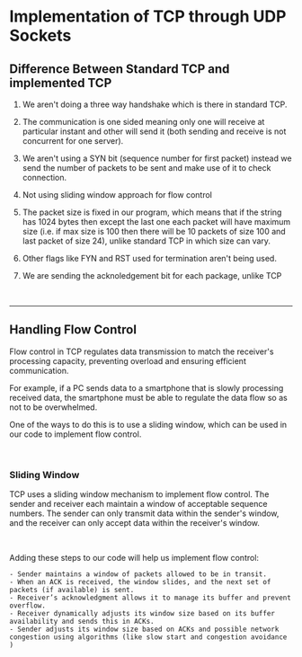 # Implementation of TCP through UDP Sockets

## Difference Between Standard TCP and implemented TCP


1. We aren't doing a three way handshake which is there in standard TCP. 

2. The communication is one sided meaning only one will receive at particular instant and other will send it (both sending and receive is not concurrent for one server).

2. We aren't using a SYN bit (sequence number for first packet) instead we send the number of packets to be sent and make use of it to check connection.

3. Not using sliding window approach for flow control

4. The packet size is fixed in our program, which means that if the string has 1024 bytes then except the last one each packet will have maximum size (i.e. if max size is 100 then there will be 10 packets of size 100 and last packet of size 24), unlike standard TCP in which size can vary.

5. Other flags like FYN and RST used for termination aren't being used.

6. We are sending the acknoledgement bit for each package, unlike TCP

<br>

---

## Handling  Flow Control

Flow control in TCP regulates data transmission to match the receiver's processing capacity, preventing overload and ensuring efficient communication.

For example, if a PC sends data to a smartphone that is slowly processing received data, the smartphone must be able to regulate the data flow so as not to be overwhelmed.

One of the ways to do this is to use a sliding window, which can be used in our code to implement flow control.

<br>

### Sliding Window
TCP uses a sliding window mechanism to implement flow control. The sender and receiver each maintain a window of acceptable sequence numbers. The sender can only transmit data within the sender's window, and the receiver can only accept data within the receiver's window.

<br>

Adding these steps to our code will help us implement flow control:
    
    - Sender maintains a window of packets allowed to be in transit.
    - When an ACK is received, the window slides, and the next set of packets (if available) is sent.
    - Receiver’s acknowledgment allows it to manage its buffer and prevent overflow.
    - Receiver dynamically adjusts its window size based on its buffer availability and sends this in ACKs.
    - Sender adjusts its window size based on ACKs and possible network congestion using algorithms (like slow start and congestion avoidance )
    